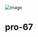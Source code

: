 ![image](https://github.com/spMukiklan/pro-67/assets/95374317/b7865fd3-be2f-4984-ac27-55fbfa566e3f)
# pro-67
